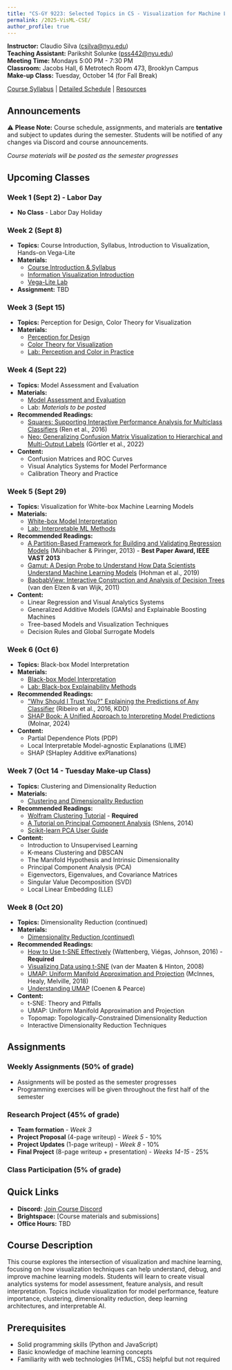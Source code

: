 ```yaml
---
title: "CS-GY 9223: Selected Topics in CS - Visualization for Machine Learning"
permalink: /2025-VisML-CSE/
author_profile: true
---
```


**Instructor:** Claudio Silva (csilva@nyu.edu)  
**Teaching Assistant:** Parikshit Solunke (pss442@nyu.edu)  
**Meeting Time:** Mondays 5:00 PM - 7:30 PM  
**Classroom:** Jacobs Hall, 6 Metrotech Room 473, Brooklyn Campus  
**Make-up Class:** Tuesday, October 14 (for Fall Break)

[Course Syllabus](/2025-VisML-CSE/syllabus) | [Detailed Schedule](/2025-VisML-CSE/schedule) | [Resources](/2025-VisML-CSE/resources)

## Announcements

⚠️ **Please Note:** Course schedule, assignments, and materials are **tentative** and subject to updates during the semester. Students will be notified of any changes via Discord and course announcements.

*Course materials will be posted as the semester progresses*

## Upcoming Classes

### Week 1 (Sept 2) - Labor Day
- **No Class** - Labor Day Holiday

### Week 2 (Sept 8)
- **Topics:** Course Introduction, Syllabus, Introduction to Visualization, Hands-on Vega-Lite
- **Materials:** 
  - [Course Introduction & Syllabus](/2025-VisML-CSE/slides/week2-intro.html) 
  - [Information Visualization Introduction](/2025-VisML-CSE/slides/week2-infovis.html)
  - [Vega-Lite Lab](/2025-VisML-CSE/labs/week2-lab.html)
- **Assignment:** TBD

### Week 3 (Sept 15)
- **Topics:** Perception for Design, Color Theory for Visualization
- **Materials:** 
  - [Perception for Design](/2025-VisML-CSE/slides/week3-perception.html)
  - [Color Theory for Visualization](/2025-VisML-CSE/slides/week3-color.html)
  - [Lab: Perception and Color in Practice](/2025-VisML-CSE/labs/week3-slides.html)

### Week 4 (Sept 22)
- **Topics:** Model Assessment and Evaluation
- **Materials:**
  - [Model Assessment and Evaluation](/2025-VisML-CSE/slides/week4-model-assessment.html)
  - Lab: *Materials to be posted*
- **Recommended Readings:**
  - [Squares: Supporting Interactive Performance Analysis for Multiclass Classifiers](/2025-VisML-CSE/refs/Ren_Amershi_Lee_Suh_Williams_2016_Squares_Interactive_Performance_Analysis.pdf) (Ren et al., 2016)
  - [Neo: Generalizing Confusion Matrix Visualization to Hierarchical and Multi-Output Labels](/2025-VisML-CSE/refs/Goertler_Hohman_Moritz_2022_Neo_Confusion_Matrix.pdf) (Görtler et al., 2022)
- **Content:**
  - Confusion Matrices and ROC Curves
  - Visual Analytics Systems for Model Performance
  - Calibration Theory and Practice

### Week 5 (Sept 29)
- **Topics:** Visualization for White-box Machine Learning Models
- **Materials:**
  - [White-box Model Interpretation](/2025-VisML-CSE/slides/week5-white-box.html)
  - [Lab: Interpretable ML Methods](/2025-VisML-CSE/labs/week5-lab.html)
- **Recommended Readings:**
  - [A Partition-Based Framework for Building and Validating Regression Models](https://doi.org/10.1109/TVCG.2013.125) (Mühlbacher & Piringer, 2013) - **Best Paper Award, IEEE VAST 2013**
  - [Gamut: A Design Probe to Understand How Data Scientists Understand Machine Learning Models](https://doi.org/10.1145/3290605.3300809) (Hohman et al., 2019)
  - [BaobabView: Interactive Construction and Analysis of Decision Trees](https://doi.org/10.1109/VAST.2011.6102453) (van den Elzen & van Wijk, 2011)
- **Content:**
  - Linear Regression and Visual Analytics Systems
  - Generalized Additive Models (GAMs) and Explainable Boosting Machines
  - Tree-based Models and Visualization Techniques
  - Decision Rules and Global Surrogate Models

### Week 6 (Oct 6)
- **Topics:** Black-box Model Interpretation
- **Materials:**
  - [Black-box Model Interpretation](/2025-VisML-CSE/slides/week6-black-box.html)
  - [Lab: Black-box Explainability Methods](2025-VisML-CSE/labs/week6-lab/VisML-Lab-Week6-slides.html)
- **Recommended Readings:**
  - ["Why Should I Trust You?" Explaining the Predictions of Any Classifier](https://doi.org/10.1145/2939672.2939778) (Ribeiro et al., 2016, KDD)
  - [SHAP Book: A Unified Approach to Interpreting Model Predictions](https://christophmolnar.com/books/shap) (Molnar, 2024)
- **Content:**
  - Partial Dependence Plots (PDP)
  - Local Interpretable Model-agnostic Explanations (LIME)
  - SHAP (SHapley Additive exPlanations)

### Week 7 (Oct 14 - Tuesday Make-up Class)
- **Topics:** Clustering and Dimensionality Reduction
- **Materials:**
  - [Clustering and Dimensionality Reduction](/2025-VisML-CSE/slides/week8-clustering.html)
- **Recommended Readings:**
  - [Wolfram Clustering Tutorial](https://www.wolfram.com/language/introduction-machine-learning/clustering/) - **Required**
  - [A Tutorial on Principal Component Analysis](https://arxiv.org/abs/1404.1100) (Shlens, 2014)
  - [Scikit-learn PCA User Guide](https://scikit-learn.org/stable/modules/decomposition.html#pca)
- **Content:**
  - Introduction to Unsupervised Learning
  - K-means Clustering and DBSCAN
  - The Manifold Hypothesis and Intrinsic Dimensionality
  - Principal Component Analysis (PCA)
  - Eigenvectors, Eigenvalues, and Covariance Matrices
  - Singular Value Decomposition (SVD)
  - Local Linear Embedding (LLE)

### Week 8 (Oct 20)
- **Topics:** Dimensionality Reduction (continued)
- **Materials:**
  - [Dimensionality Reduction (continued)](/2025-VisML-CSE/slides/week9-dimensionality.html)
- **Recommended Readings:**
  - [How to Use t-SNE Effectively](https://distill.pub/2016/misread-tsne/) (Wattenberg, Viégas, Johnson, 2016) - **Required**
  - [Visualizing Data using t-SNE](https://www.jmlr.org/papers/v9/vandermaaten08a.html) (van der Maaten & Hinton, 2008)
  - [UMAP: Uniform Manifold Approximation and Projection](https://arxiv.org/abs/1802.03426) (McInnes, Healy, Melville, 2018)
  - [Understanding UMAP](https://pair-code.github.io/understanding-umap/) (Coenen & Pearce)
- **Content:**
  - t-SNE: Theory and Pitfalls
  - UMAP: Uniform Manifold Approximation and Projection
  - Topomap: Topologically-Constrained Dimensionality Reduction
  - Interactive Dimensionality Reduction Techniques

## Assignments

### Weekly Assignments (50% of grade)
- Assignments will be posted as the semester progresses
- Programming exercises will be given throughout the first half of the semester

### Research Project (45% of grade)
- **Team formation** - *Week 3*
- **Project Proposal** (4-page writeup) - *Week 5* - 10%
- **Project Updates** (1-page writeup) - *Week 8* - 10% 
- **Final Project** (8-page writeup + presentation) - *Weeks 14-15* - 25%

### Class Participation (5% of grade)

## Quick Links

- **Discord:** [Join Course Discord](https://discord.gg/dyHSFN65)
- **Brightspace:** [Course materials and submissions]
- **Office Hours:** TBD

## Course Description

This course explores the intersection of visualization and machine learning, focusing on how visualization techniques can help understand, debug, and improve machine learning models. Students will learn to create visual analytics systems for model assessment, feature analysis, and result interpretation. Topics include visualization for model performance, feature importance, clustering, dimensionality reduction, deep learning architectures, and interpretable AI.

## Prerequisites

- Solid programming skills (Python and JavaScript)
- Basic knowledge of machine learning concepts
- Familiarity with web technologies (HTML, CSS) helpful but not required
